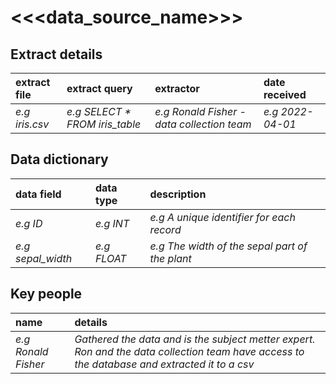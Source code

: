 # <<<data_source_name>>>

## Extract details

| extract file | extract query | extractor | date received |
| :----------- | :------------ | :-------- | :------------ |
| *e.g iris.csv* | *e.g SELECT * FROM iris_table* | *e.g Ronald Fisher - data collection team* | *e.g 2022-04-01* |

## Data dictionary

| data field | data type | description |
| :--------- | :-------- | :---------- |
| *e.g ID* | *e.g INT* | *e.g A unique identifier for each record* |
| *e.g sepal_width* | *e.g FLOAT* | *e.g The width of the sepal part of the plant* |

## Key people

| name | details |
| :--- | :------ |
| *e.g Ronald Fisher* | *Gathered the data and is the subject metter expert. Ron and the data collection team have access to the database and extracted it to a csv* |
